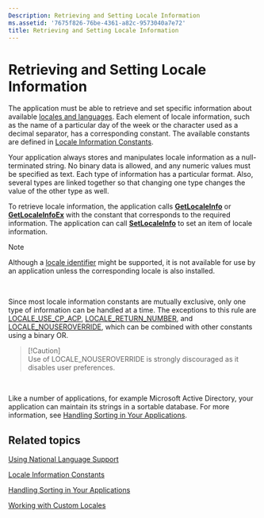 ```yaml
---
Description: Retrieving and Setting Locale Information
ms.assetid: '7675f826-76be-4361-a82c-9573040a7e72'
title: Retrieving and Setting Locale Information
---
```


# Retrieving and Setting Locale Information

The application must be able to retrieve and set specific information about available [locales and languages](locales-and-languages.md). Each element of locale information, such as the name of a particular day of the week or the character used as a decimal separator, has a corresponding constant. The available constants are defined in [Locale Information Constants](locale-information-constants.md).

Your application always stores and manipulates locale information as a null-terminated string. No binary data is allowed, and any numeric values must be specified as text. Each type of information has a particular format. Also, several types are linked together so that changing one type changes the value of the other type as well.

To retrieve locale information, the application calls [**GetLocaleInfo**](getlocaleinfo.md) or [**GetLocaleInfoEx**](getlocaleinfoex.md) with the constant that corresponds to the required information. The application can call [**SetLocaleInfo**](setlocaleinfo.md) to set an item of locale information.

> [!Note]  
> Although a [locale identifier](locale-identifiers.md) might be supported, it is not available for use by an application unless the corresponding locale is also installed.

 

Since most locale information constants are mutually exclusive, only one type of information can be handled at a time. The exceptions to this rule are [LOCALE\_USE\_CP\_ACP](locale-use-cp-acp.md), [LOCALE\_RETURN\_NUMBER](locale-return-constants.md), and [LOCALE\_NOUSEROVERRIDE](locale-nouseroverride.md), which can be combined with other constants using a binary OR.

> \[!Caution\]  
> Use of LOCALE\_NOUSEROVERRIDE is strongly discouraged as it disables user preferences.

 

Like a number of applications, for example Microsoft Active Directory, your application can maintain its strings in a sortable database. For more information, see [Handling Sorting in Your Applications](handling-sorting-in-your-applications.md).

## Related topics

<dl> <dt>

[Using National Language Support](using-national-language-support.md)
</dt> <dt>

[Locale Information Constants](locale-information-constants.md)
</dt> <dt>

[Handling Sorting in Your Applications](handling-sorting-in-your-applications.md)
</dt> <dt>

[Working with Custom Locales](working-with-custom-locales.md)
</dt> </dl>

 

 



